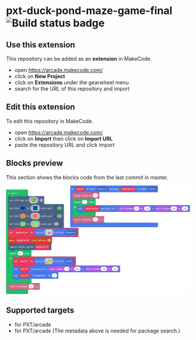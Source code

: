 # pxt-duck-pond-maze-game-final ![Build status badge](https://github.com/michaelbraunrentonschools/pxt-duck-pond-maze-game-final/workflows/MakeCode/badge.svg)



## Use this extension

This repository can be added as an **extension** in MakeCode.

* open https://arcade.makecode.com/
* click on **New Project**
* click on **Extensions** under the gearwheel menu
* search for the URL of this repository and import

## Edit this extension

To edit this repository in MakeCode.

* open https://arcade.makecode.com/
* click on **Import** then click on **Import URL**
* paste the repository URL and click import

## Blocks preview

This section shows the blocks code from the last commit in master.

![A rendered view of the blocks](https://github.com/michaelbraunrentonschools/pxt-duck-pond-maze-game-final/raw/master/.makecode/blocks.png)

## Supported targets

* for PXT/arcade
* for PXT/arcade
(The metadata above is needed for package search.)

